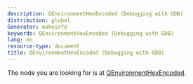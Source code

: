```yaml
---
description: QEnvironmentHexEncoded (Debugging with GDB)
distribution: global
Generator: makeinfo
keywords: QEnvironmentHexEncoded (Debugging with GDB)
lang: en
resource-type: document
title: QEnvironmentHexEncoded (Debugging with GDB)
---
```

The node you are looking for is at [QEnvironmentHexEncoded](General-Query-Packets.html#QEnvironmentHexEncoded).
